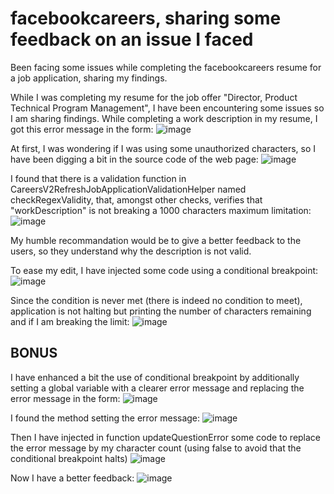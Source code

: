 # facebookcareers, sharing some feedback on an issue I faced
Been facing some issues while completing the facebookcareers resume for a job application, sharing my findings.


While I was completing my resume for the job offer "Director, Product Technical Program Management", I have been encountering some issues so I am sharing findings.
While completing a work description in my resume, I got this error message in the form:
![image](https://user-images.githubusercontent.com/6178886/149855534-7357220a-2dcf-4ec4-a610-12ba385b8605.png)

At first, I was wondering if I was using some unauthorized characters, so I have been digging a bit in the source code of the web page:
![image](https://user-images.githubusercontent.com/6178886/149855056-9187e02c-5677-4915-a727-5769a52c65b7.png)

I found that there is a validation function in CareersV2RefreshJobApplicationValidationHelper named checkRegexValidity, that, amongst other checks, verifies that "workDescription" is not breaking a 1000 characters maximum limitation:
![image](https://user-images.githubusercontent.com/6178886/149855409-670fa9be-bf29-4e96-b289-f209e09c56ff.png)


My humble recommandation would be to give a better feedback to the users, so they understand why the description is not valid.

To ease my edit, I have injected some code using a conditional breakpoint:
![image](https://user-images.githubusercontent.com/6178886/149856515-12bdde0c-e53c-4097-a635-a25f6761a1b1.png)

Since the condition is never met (there is indeed no condition to meet), application is not halting but printing the number of characters remaining and if I am breaking the limit:
![image](https://user-images.githubusercontent.com/6178886/149856665-5ddcae04-2eee-4319-8233-83e2833f1e92.png)

## BONUS
I have enhanced a bit the use of conditional breakpoint by additionally setting a global variable with a clearer error message and replacing the error message in the form:
![image](https://user-images.githubusercontent.com/6178886/149857268-16b8e10e-8ca0-4bfa-b162-ab71a7b18e7d.png)

I found the method setting the error message:
![image](https://user-images.githubusercontent.com/6178886/149858193-3a4797cb-084e-41a9-b5ae-21f8d8b675f1.png)

Then I have injected in function updateQuestionError some code to replace the error message by my character count (using false to avoid that the conditional breakpoint halts)
![image](https://user-images.githubusercontent.com/6178886/149858001-efbcca4e-20e8-4958-978b-e020e3b4c404.png)

Now  I have a better feedback:
![image](https://user-images.githubusercontent.com/6178886/149858301-f1e7ff85-a2b7-4909-b1d5-ccf1a9b21d4d.png)
